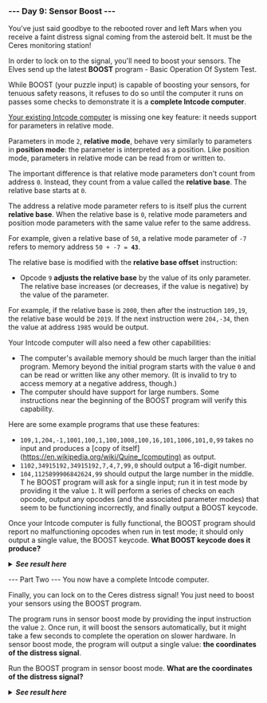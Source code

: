 ﻿### --- Day 9: Sensor Boost ---

You've just said goodbye to the rebooted rover and left Mars when you
receive a faint distress signal coming from the asteroid belt. It must be 
the Ceres monitoring station!

In order to lock on to the signal, you'll need to boost your sensors. The 
Elves send up the latest **BOOST** program - Basic Operation Of System Test.

While BOOST (your puzzle input) is capable of boosting your sensors, for
tenuous safety reasons, it refuses to do so until the computer it runs on
passes some checks to demonstrate it is a **complete Intcode computer**.

[Your existing Intcode computer](https://github.com/DjolenceTipic/Advent-of-Code/tree/master/aof-2019/day-7) is missing one key feature: it needs support 
for parameters in relative mode.

Parameters in mode `2`, **relative mode**, behave very similarly to parameters in 
**position mode**: the parameter is interpreted as a position. Like position
mode, parameters in relative mode can be read from or written to.

The important difference is that relative mode parameters don't count from 
address `0`. Instead, they count from a value called the **relative base**.
The relative base starts at `0`.

The address a relative mode parameter refers to is itself plus the current 
**relative base**. When the relative base is `0`, relative mode parameters and 
position mode parameters with the same value refer to the same address.

For example, given a relative base of `50`, a relative mode parameter of `-7`
refers to memory address `50 + -7 = `**`43`**.

The relative base is modified with the **relative base offset** instruction:

- Opcode `9` **adjusts the relative base** by the value of its only parameter. 
The relative base increases (or decreases, if the value is negative) 
by the value of the parameter.

For example, if the relative base is `2000`, then after the instruction
`109,19`, the relative base would be `2019`. If the next instruction were
`204,-34`, then the value at address `1985` would be output.

Your Intcode computer will also need a few other capabilities:

- The computer's available memory should be much larger than the initial 
program. Memory beyond the initial program starts with the value `0` and 
can be read or written like any other memory. (It is invalid to try to
access memory at a negative address, though.)
- The computer should have support for large numbers. Some instructions
near the beginning of the BOOST program will verify this capability.

Here are some example programs that use these features:

- `109,1,204,-1,1001,100,1,100,1008,100,16,101,1006,101,0,99` takes no 
input and produces a [copy of itself](https://en.wikipedia.org/wiki/Quine_(computing) as output.
- `1102,34915192,34915192,7,4,7,99,0` should output a 16-digit number.
- `104,1125899906842624,99` should output the large number in the middle.
T
he BOOST program will ask for a single input; run it in test mode by 
providing it the value `1`. It will perform a series of checks on each 
opcode, output any opcodes (and the associated parameter modes) that seem 
to be functioning incorrectly, and finally output a BOOST keycode.

Once your Intcode computer is fully functional, the BOOST program should
report no malfunctioning opcodes when run in test mode; it should only 
output a single value, the BOOST keycode. **What BOOST keycode does it produce?**

<details>
  <summary><strong><em>See result here</em></strong></summary>
	Your puzzle answer was <strong><em>2316632620</em></strong>.
</details>

--- Part Two ---
You now have a complete Intcode computer.

Finally, you can lock on to the Ceres distress signal! You just need to
boost your sensors using the BOOST program.

The program runs in sensor boost mode by providing the input instruction
the value `2`. Once run, it will boost the sensors automatically, but it 
might take a few seconds to complete the operation on slower hardware. In
sensor boost mode, the program will output a single value: **the coordinates
of the distress signal**.

Run the BOOST program in sensor boost mode. **What are the coordinates of the 
distress signal?**

<details>
  <summary><strong><em>See result here</em></strong></summary>
	Your puzzle answer was <strong><em>78869</em></strong>.
</details>